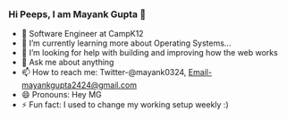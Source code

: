 ### Hi Peeps, I am Mayank Gupta 👋


- 🔭 Software Engineer at CampK12
- 🌱 I’m currently learning more about Operating Systems...
- 🤔 I’m looking for help with building and improving how the web works
- 💬 Ask me about anything
- 📫 How to reach me: Twitter-@mayank0324, Email-mayankgupta2424@gmail.com
- 😄 Pronouns: Hey MG
- ⚡ Fun fact: I used to change my working setup weekly :)
